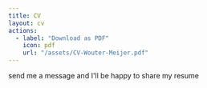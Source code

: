 ```yaml
---
title: CV
layout: cv
actions:
  - label: "Download as PDF"
    icon: pdf
    url: "/assets/CV-Wouter-Meijer.pdf"
---
```


send me a message and I'll be happy to share my resume